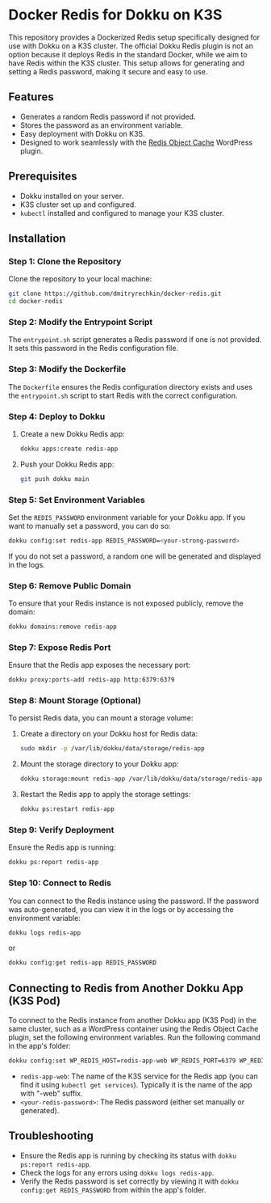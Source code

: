 # Docker Redis for Dokku on K3S

This repository provides a Dockerized Redis setup specifically designed for use with Dokku on a K3S cluster. The official Dokku Redis plugin is not an option because it deploys Redis in the standard Docker, while we aim to have Redis within the K3S cluster. This setup allows for generating and setting a Redis password, making it secure and easy to use.

## Features

- Generates a random Redis password if not provided.
- Stores the password as an environment variable.
- Easy deployment with Dokku on K3S.
- Designed to work seamlessly with the [Redis Object Cache](https://wordpress.org/plugins/redis-cache/) WordPress plugin.

## Prerequisites

- Dokku installed on your server.
- K3S cluster set up and configured.
- `kubectl` installed and configured to manage your K3S cluster.

## Installation

### Step 1: Clone the Repository

Clone the repository to your local machine:

```bash
git clone https://github.com/dmitryrechkin/docker-redis.git
cd docker-redis
```

### Step 2: Modify the Entrypoint Script

The `entrypoint.sh` script generates a Redis password if one is not provided. It sets this password in the Redis configuration file.

### Step 3: Modify the Dockerfile

The `Dockerfile` ensures the Redis configuration directory exists and uses the `entrypoint.sh` script to start Redis with the correct configuration.

### Step 4: Deploy to Dokku

1. Create a new Dokku Redis app:

    ```bash
    dokku apps:create redis-app
    ```

2. Push your Dokku Redis app:

    ```bash
    git push dokku main
    ```

### Step 5: Set Environment Variables

Set the `REDIS_PASSWORD` environment variable for your Dokku app. If you want to manually set a password, you can do so:

```bash
dokku config:set redis-app REDIS_PASSWORD=<your-strong-password>
```

If you do not set a password, a random one will be generated and displayed in the logs.

### Step 6: Remove Public Domain

To ensure that your Redis instance is not exposed publicly, remove the domain:

```bash
dokku domains:remove redis-app
```

### Step 7: Expose Redis Port

Ensure that the Redis app exposes the necessary port:

```bash
dokku proxy:ports-add redis-app http:6379:6379
```

### Step 8: Mount Storage (Optional)

To persist Redis data, you can mount a storage volume:

1. Create a directory on your Dokku host for Redis data:

    ```bash
    sudo mkdir -p /var/lib/dokku/data/storage/redis-app
    ```

2. Mount the storage directory to your Dokku app:

    ```bash
    dokku storage:mount redis-app /var/lib/dokku/data/storage/redis-app:/data
    ```

3. Restart the Redis app to apply the storage settings:

    ```bash
    dokku ps:restart redis-app
    ```

### Step 9: Verify Deployment

Ensure the Redis app is running:

```bash
dokku ps:report redis-app
```

### Step 10: Connect to Redis

You can connect to the Redis instance using the password. If the password was auto-generated, you can view it in the logs or by accessing the environment variable:

```bash
dokku logs redis-app
```

or

```bash
dokku config:get redis-app REDIS_PASSWORD
```

## Connecting to Redis from Another Dokku App (K3S Pod)

To connect to the Redis instance from another Dokku app (K3S Pod) in the same cluster, such as a WordPress container using the Redis Object Cache plugin, set the following environment variables. Run the following command in the app's folder:

```bash
dokku config:set WP_REDIS_HOST=redis-app-web WP_REDIS_PORT=6379 WP_REDIS_PREFIX=unique-site-prefix WP_REDIS_DATABASE=0 WP_REDIS_PASSWORD=<your-redis-password> WP_REDIS_SCHEME=redis
```

- `redis-app-web`: The name of the K3S service for the Redis app (you can find it using `kubectl get services`). Typically it is the name of the app with "-web" suffix.
- `<your-redis-password>`: The Redis password (either set manually or generated).

## Troubleshooting

- Ensure the Redis app is running by checking its status with `dokku ps:report redis-app`.
- Check the logs for any errors using `dokku logs redis-app`.
- Verify the Redis password is set correctly by viewing it with `dokku config:get REDIS_PASSWORD` from within the app's folder.
